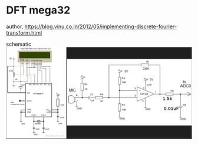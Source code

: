 # DFT mega32  

author, https://blog.vinu.co.in/2012/05/implementing-discrete-fourier-transform.html  

schematic  
![schematic.JPG](schematic.JPG)  

